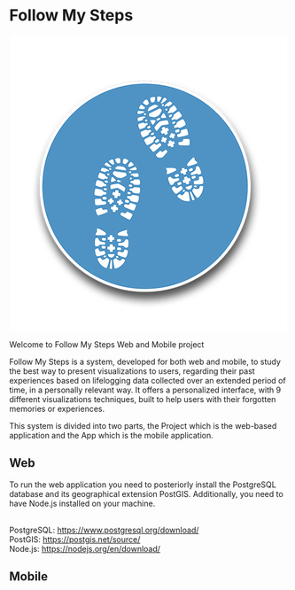 # Follow My Steps

<div style="width: 100%; text-align: center;">
<img src="https://raw.githubusercontent.com/Rodrigo12/Follow-My-Steps/master/FollowMyStepsAppIcon.png" style="left:auto;" />
</div>

Welcome to Follow My Steps Web and Mobile project

Follow My Steps is a system, developed for both web and mobile, to study the best way to present visualizations to users, regarding their past experiences based on lifelogging data collected over an extended period of time, in a personally relevant way.
It offers a personalized interface, with 9 different visualizations techniques, built to help users with their forgotten memories or experiences.

This system is divided into two parts, the Project which is the web-based application and the App which is the mobile application.

## Web

To run the web application you need to posteriorly install the PostgreSQL database and its geographical extension PostGIS.
Additionally, you need to have Node.js installed on your machine.




</br>PostgreSQL: https://www.postgresql.org/download/
</br>PostGIS: https://postgis.net/source/
</br>Node.js: https://nodejs.org/en/download/



## Mobile

